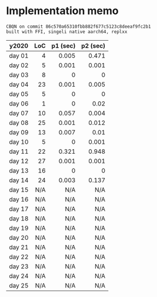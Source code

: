 # Implementation memo

```
CBQN on commit 86c570a65310fbb882f677c5123c8deeaf9fc2b1
built with FFI, singeli native aarch64, replxx
```
| y2020  |      LoC | p1 (sec) | p2 (sec) |
|--------|---------:|---------:|---------:|
| day 01 |        4 |    0.005 |    0.471 |
| day 02 |        5 |    0.001 |    0.001 |
| day 03 |        8 |        0 |        0 |
| day 04 |       23 |    0.001 |    0.005 |
| day 05 |        5 |        0 |        0 |
| day 06 |        1 |        0 |     0.02 |
| day 07 |       10 |    0.057 |    0.004 |
| day 08 |       25 |    0.001 |    0.012 |
| day 09 |       13 |    0.007 |     0.01 |
| day 10 |        5 |        0 |    0.001 |
| day 11 |       22 |    0.321 |    0.948 |
| day 12 |       27 |    0.001 |    0.001 |
| day 13 |       16 |        0 |        0 |
| day 14 |       24 |    0.003 |    0.137 |
| day 15 |      N/A |      N/A |      N/A |
| day 16 |      N/A |      N/A |      N/A |
| day 17 |      N/A |      N/A |      N/A |
| day 18 |      N/A |      N/A |      N/A |
| day 19 |      N/A |      N/A |      N/A |
| day 20 |      N/A |      N/A |      N/A |
| day 21 |      N/A |      N/A |      N/A |
| day 22 |      N/A |      N/A |      N/A |
| day 23 |      N/A |      N/A |      N/A |
| day 24 |      N/A |      N/A |      N/A |
| day 25 |      N/A |      N/A |      N/A |
